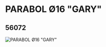 # PARABOL Ø16 "GARY"
## 56072
![PARABOL Ø16 "GARY"](https://lc-www-live-s.legocdn.com/media/bricks/5/2/4293289.jpg)